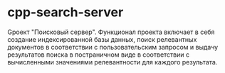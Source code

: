 # cpp-search-server
Gроект "Поисковый сервер". 
Функционал проекта включает в себя создание индексированной базы данных, поиск релевантных документов в соответствии с пользовательским запросом и выдачу результатов поиска в постраничном виде в соответствии с вычисленными значениями релевантности для каждого результата.
